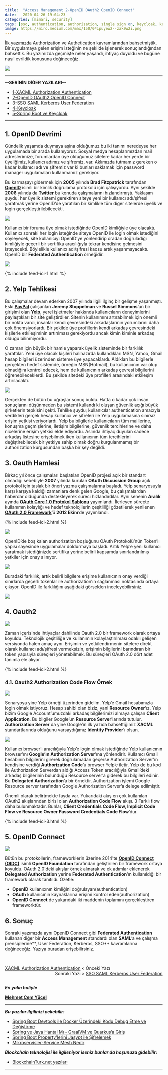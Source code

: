 ```yaml
---
title:  "Access Management 2-OpenID OAuth2 OpenID Connect"
date:   2020-04-26 19:04:23
categories: [mimari, security]
tags: [sso, authentication, authorization, single sign on, keycloak, kerberos, oauth2, oauth, openid connect, protokol, federation, türkçe, yazılım, blog, blogger, nedir, örnek, nasıl yapılır, mehmet cem yücel]
image: https://miro.medium.com/max/150/0*ipuyew2--zak9w2i.png
---
```


[İlk yazımızda](https://www.mehmetcemyucel.com/2020/Access-Management-1-XACML-Authorization-Authentication/) Authorization ve Authetication kavramlarından bahsetmiştik. Bir uygulamaya gelen erişim isteğinin ne şekilde işlenerek sonuçlandığından bahsettik. Bu yazımızda geçmişte neler yaşandı, ihtiyaç duyuldu ve bugüne nasıl evrildik konusuna değineceğiz.

![](https://miro.medium.com/max/640/0*H5weENf3rnm2dhaz)

---

**--SERİNİN DİĞER YAZILARI--**

- [1-XACML Authorization Authentication](https://www.mehmetcemyucel.com/2020/Access-Management-1-XACML-Authorization-Authentication/)
- [2-OpenID OAuth2 OpenID Connect](https://www.mehmetcemyucel.com/2020/Access-Management-2-OpenID-OAuth2-OpenID-Connect/)
- [3-SSO SAML Kerberos User Federation](https://www.mehmetcemyucel.com/2020/Access-Management-3-SSO-SAML-Kerberos-User-Federation/)
- [4-Keycloak](https://www.mehmetcemyucel.com/2020/Access-Management-4-Keycloak/)
- [5-Spring Boot ve Keycloak](https://www.mehmetcemyucel.com/2020/Access-Management-5-Spring-RestTemplate-Feign-Keycloak/)

---

## 1. OpenID Devrimi

Gündelik yaşamda duymaya aşina olduğumuz bu iki tanımı neredeyse her uygulamada bir arada kullanıyoruz. Sosyal medya hesaplarımızdan mail adreslerimize, forumlardan üye olduğumuz sitelere kadar her yerde bir üyeliğimiz, kullanıcı adımız ve şifremiz, var. Aklımızda tutmamız gereken o kadar kullanıcı adı ve şifremiz var ki bunları saklamak için password manager uygulamaları kullanmamız gerekiyor.

Bu karmaşayı gidermek için **2005** yılında **Brad Fitzpatrick** tarafından [**OpenID**](https://openid.net/) isimli bir kimlik doğrulama protokolü için çalışıyordu. Aynı şekilde **2006** yılında da [**Twitter**](https://twitter.com)  bu konuda çalışmalarını hızlandırmıştı. Yaklaşım şuydu, her üyelik sistemi gerektiren siteye yeni bir kullanıcı adı/şifresi yaratmak yerine OpenID’de yaratılan bir kimlikle tüm diğer sitelerde üyelik ve login gerçekleştirilebilecekti.

![](https://miro.medium.com/max/826/1*yjz-C1SBIzfrophVUIZ8Kw.png)

Kullanıcı bir foruma üye olmak istediğinde OpenID kimliğiyle üye olacaktı. Kullanıcı sonraki her login isteğinde siteye OpenID ile login olmak istediğini söyleyecek, site kullanıcıyı OpenID’ye yönlendirip oradan doğruladığı kimliğiyle geçerli bir sertifika aracılığıyla tekrar kendisine gelmesini isteyecekti. Böylelikle kullanıcı adı/şifresi kaosu artık yaşanmayacaktı. OpenID bir **Federated Authentication** örneğidir.

![](https://miro.medium.com/max/970/1*eyGITOaY4c1wj8fyCa-zSw.png)

{% include feed-ici-1.html %}

## 2. Yelp Tehlikesi

Bu çalışmalar devam ederken 2007 yılında ilgili ilginç bir gelişme yaşanmıştı. Eski [**PayPal**](https://www.paypal.com)  çalışanları **Jeremy Stoppelman** ve **Russel Simmons**’un bir girişimi olan [**Yelp**](https://www.yelp.com/), yerel işletmeler hakkında kullanıcıların deneyimlerini paylaştıkları bir site geliştirdiler. Sitenin kullanımını artırabilmek için önemli bir nokta vardı, insanlar kendi çevresindeki arkadaşlarının yorumlarını daha çok önemsiyorlardı. Bir şekilde üye profillerin kendi arkadaş çevresindeki kişilerle etkileşiminin artırılması gerekiyordu ancak kimin kiminle arkadaş olduğu bilinmiyordu.

O zaman için büyük bir hamle yaparak üyelik sisteminde bir farklılık yarattılar. Yeni üye olacak kişileri halihazırda kullandıkları MSN, Yahoo, Gmail hesap bilgileri üzerinden sisteme üye yapacaklardı. Aldıkları bu bilgilerle gerçekten hedef sistemde, örneğin MSN(Hotmail), bu kullanıcının var olup olmadığını kontrol edecek, hem de kullanıcının arkadaş çevresi bilgilerini öğrenebileceklerdi. Bu şekilde sitedeki üye profilleri arasındaki etkileşim artırılacaktı.

![](https://miro.medium.com/max/885/1*9ni9R_kVXK0OAur-ZsKcqA.png)

Gerçekten de bütün bu uğraşlar sonuç buldu. Hatta o kadar çok insan sonuçlarını düşünmeden bu sistemi kullandı ki oluşan güvenlik açığı büyük şirketlerin tepkisini çekti. Tehlike şuydu; kullanıcılar authentication amacıyla verdikleri gerçek hesap kullanıcı ve şifreleri ile Yelp uygulamasına sınırsız erişim yetkisi veriyorlardı. Yelp bu bilgilerle kullanıcıların tüm maillerine, konuşma geçmişlerine, iletişim bilgilerine, güvenlik tercihlerine ve daha nicelerine erişim yetkisi elde ediyordu. Aslında ihtiyaç duyulan sadece arkadaş listesine erişebilmek iken kullanıcının tüm tercihlerini değiştirebilecek bir yetkiye sahip olmak doğru kurgulanmamış bir authorization kurgusundan başka bir şey değildi.

## 3. Oauth Hamlesi

Birkaç yıl önce çalışmaları başlatılan OpenID projesi açık bir standart olmadığı sebebiyle **2007** yılında kurulan **OAuth Discussion Group** açık protokol için taslak bir öneri yazma çalışmalarına başladı. Yelp senaryosuyla karşı karşıya kaldığı zamanlara denk gelen Google, bu çalışmalardan haberdar olduğunda destekleyerek süreci hızlandırdılar. Aynı senenin **Aralık** ayında [**OAuth Core 1.0 Protokol Şablonu**](https://oauth.net/core/1.0/) yayımlandı. İlerleyen süreçte kullanımın kolaylığı ve hedef teknolojilerin çeşitliliği gözetilerek yenilenen [**OAuth 2.0 Framework**](http://tools.ietf.org/html/rfc6749#section-4.4.2)’ü **2012 Ekim**’de yayımlandı.

{% include feed-ici-2.html %}

![](https://miro.medium.com/max/225/0*Wl7CHlfKPE49XS1U.png)

OpenID’de boş kalan authorization boşluğunu OAuth Protokolü’nün Token’lı yapısı sayesinde uygulamalar doldurmaya başladı. Artık Yelp’e yeni kullanıcı yaratmak istediğinizde sertifika yerine belirli kapsamda sınırlandırılmış yetkiler için onay alınıyor.

![](https://miro.medium.com/max/531/1*p7OgUA_9pOpz8AeLn9wU2w.png)

Buradaki farklılık, artık belirli bilgilere erişime kullanıcının onay verdiği sınırlarda geçerli tokenlar ile authorization’ın sağlanması noktasında ortaya çıkıyor. OpenID ile farklılığını aşağıdaki görselden inceleyebilirsiniz.

![](https://miro.medium.com/max/950/1*thIslnlOrMO0FUCagfZMwA.png)

## 4. Oauth2

![](https://miro.medium.com/max/375/0*UV6qnowEJIvXlUI-.png)

Zaman içerisinde ihtiyaçlar dahilinde Oauth 2.0 bir framework olarak ortaya koyuldu. Teknolojik çeşitliliğe ve kullanımın kolaylaştırılması odaklı gelişen versiyonda halen amaç aynı. Erişimin ve yetkilendirmenin sitelere direkt olarak kullanıcı adı/şifresi vermeksizin, erişimin bilgilerini barındıran bir token yapısıyla süreçleri yönetebilmek. Bu süreçleri OAuth 2.0 dört adet tanımla ele alıyor.

{% include feed-ici-2.html %}

### 4.1. Oauth2 Authorization Code Flow Örnek

![](https://miro.medium.com/max/1594/1*jTDazKqC_J4-sed62C69oA.png)

Senaryoya yine Yelp örneği üzerinden gidelim. Yelp’e Gmail hesabımızla login olmak istiyoruz. Hesap sahibi olan biziz, yani **Resource Owner**’ız. Yelp bizim Google Account’umuzdaki arkadaş bilgilerimizi almaya çalışan **Client Application**. Bu bilgiler Google’un **Resource Server**’larında tutulur. **Authorization Server** da yine Google’ın ilk yazıda bahsettiğimiz **XACML** standartlarında olduğunu varsaydığımız **Identity Provider**’ı olsun.

![](https://miro.medium.com/max/1594/1*dE4gW72PCxeuoNhVfpehUg.png)

Kullanıcı browser’ı aracılığıyla Yelp’e login olmak istediğinde Yelp kullanıcının browser’ını **Google’ın Authorization Server**’ına yönlendirir. Kullanıcı Gmail hesabının bilgilerini girerek doğrulamadan geçerse Authorization Server’ın kendisine verdiği **Authorization Code**’u browser Yelp’e iletir. Yelp de bu kod ile Authorization Serverdan aldığı Access Token aracılığıyla Gmail’deki arkadaş bilgilerinin bulunduğu Resource server’a giderek bu bilgileri edinir. Bu **Delegated Authorization**’a bir örnektir. Authorization işlemi Google Resource server tarafından Google Authorization Server’a delege edilmiştir.

Önemli olarak belirtmekte fayda var. Yukarıdaki akış en çok kullanılan OAuth2 akışlarından birisi olan **Authorization Code Flow** akışı. 3 Farklı flow daha bulunmaktadır. Bunlar, **Client Credentials Code Flow, Implicit Code Flow ve Resource Owner Password Credentials Code Flow**’dur.

{% include feed-ici-3.html %}

## 5. OpenID Connect

![](https://miro.medium.com/max/375/0*ipuyew2--zak9w2i.png)

Bütün bu protokollerin, frameworklerin üzerine 2014'te [**OpenID Connect (OIDC)**](https://openid.net/connect/) isimli **OpenID Foundation** tarafından geliştirilen bir framework ortaya koyuldu. OAuth 2.0'deki akışlar örnek alınarak ve ek adımlar eklenerek **Delegated Authorization** yerine **Federated Authentication**’ın kullanıldığı bir framework olarak tanıtıldı. Özetle:

- **OpenID** kullanıcının kimliğini doğrulayan(authentication)
- **OAuth** kullanıcının kaynaklarına erişimi kontrol eden(authorization)
- **OpenID Connect** de yukarıdaki iki maddenin toplamını gerçekleştiren frameworktür.

## 6. Sonuç

Sonraki yazımızda aynı OpenID Connect gibi **Federated Authentication** kullanan diğer bir **Access Management** standardı olan **SAML**’a ve çalışma prensiplerine**, User Federation, Kerberos, SSO** kavramlarına değineceğiz. Yazıya [buradan](https://www.mehmetcemyucel.com/2020/Access-Management-3-SSO-SAML-Kerberos-User-Federation/) erişebilirsiniz.

<br/>

<p style="text-align:left;">
    <a href="https://www.mehmetcemyucel.com/2020/Access-Management-1-XACML-Authorization-Authentication/">XACML Authorization Authentication</a> < Önceki Yazı 
    <span style="float:right;">
        Sonraki Yazı > <a href="www.mehmetcemyucel.com/2020/Access-Management-3-SSO-SAML-Kerberos-User-Federation">SSO SAML Kerberos User Federation</a> 
    </span>
</p>

<br/>

**_En yalın haliyle_**

[**Mehmet Cem Yücel**](https://www.mehmetcemyucel.com)

---

**_Bu yazılar ilgilinizi çekebilir:_**

- [Spring Boot Devtools ile Docker Üzerindeki Kodu Debug Etme ve Değiştirme](https://www.mehmetcemyucel.com/2019/spring-boot-devtools-ile-docker-uzerindeki-kodu-debug-etme-ve-degistirme/)
- [Spring ve Java Hantal Mı - GraalVM ve Quarkus’a Giriş](https://www.mehmetcemyucel.com/2019/Spring-ve-Java-Hantal-Mi-GraalVM-ve-Quarkus-Inceleme/)
- [Spring Boot Property’lerini Jasypt ile Şifrelemek](https://www.mehmetcemyucel.com/2019/spring-boot-propertylerini-jasypt-ile-sifrelemek/)
- [Mikroservisler-Service Mesh Nedir](https://www.mehmetcemyucel.com/2019/mikroservisler-service-mesh-nedir/)

**_Blockchain teknolojisi ile ilgileniyor iseniz bunlar da hoşunuza gidebilir:_**

- [BlockchainTurk.net yazıları](https://www.mehmetcemyucel.com/categories/#blockchain)

---
